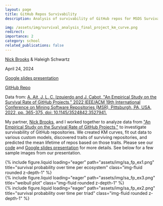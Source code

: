 ```yaml
---
layout: page
title: GitHub Repos Survivability 
description: Analysis of survivability of GitHub repos for MSDS Survival Analysis (DATA-596)

img: /assets/img/survival_analysis_final_project_km_curve.png
redirect:
importance: 2
category: school
related_publications: false
---
```


[Nick Brooks](https://nickbrooks-ds.github.io/) & Haleigh Schwartz

April 24, 2024

[Google slides presentation](https://docs.google.com/presentation/d/1ihUJ366En04LmeBpgqHGs5y6o8plJnn4DxuPwu6vbLs/edit?usp=sharing)

[GitHub Repo](https://github.com/schwartzh2017/Survival_Project3)

Data from: [A. Ait, J. L. C. Izquierdo and J. Cabot, "An Empirical Study on the Survival Rate of GitHub Projects," 2022 IEEE/ACM 19th International Conference on Mining Software Repositories (MSR), Pittsburgh, PA, USA, 2022, pp. 365-375, doi: 10.1145/3524842.3527941.](https://ieeexplore.ieee.org/document/9796216)


My partner, [Nick Brooks](https://nickbrooks-ds.github.io/), and I worked together to analyze data from ["An Empirical Study on the Survival Rate of GitHub Projects,"](https://ieeexplore.ieee.org/document/9796216) to investigate survivability of GitHub repositories. We created KM curves, fit out data to various custom models, discovered traits of surviving repositories, and predicted the mean lifetime of repos based on those traits. Please see our [code](https://github.com/schwartzh2017/Survival_Project3) and [Google slides presentation](https://docs.google.com/presentation/d/1ihUJ366En04LmeBpgqHGs5y6o8plJnn4DxuPwu6vbLs/edit?usp=sharing) for more details. See below for a few sample images from our presentation.

<div class="row">
    <div class="col-sm mt-3 mt-md-0">
        {% include figure.liquid loading="eager" path="assets/img/sa_fp_ex1.png" title="survival probability over time per ecosystem" class="img-fluid rounded z-depth-1" %}
    </div>
    <div class="col-sm mt-3 mt-md-0">
        {% include figure.liquid loading="eager" path="assets/img/sa_fp_ex3.png" title="weibull plot" class="img-fluid rounded z-depth-1" %}
    </div>
    <div class="col-sm mt-3 mt-md-0">
        {% include figure.liquid loading="eager" path="assets/img/sa_fp_ex2.png" title="survival probability over time per triad" class="img-fluid rounded z-depth-1" %}
    </div>
</div>

<!-- {% raw %}

```html
<div class="row justify-content-sm-center">
  <div class="col-sm-8 mt-3 mt-md-0">
    {% include figure.liquid path="assets/img/6.jpg" title="example image" class="img-fluid rounded z-depth-1" %}
  </div>
  <div class="col-sm-4 mt-3 mt-md-0">
    {% include figure.liquid path="assets/img/11.jpg" title="example image" class="img-fluid rounded z-depth-1" %}
  </div>
</div>
```

{% endraw %} -->
